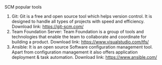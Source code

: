 SCM popular tools
1. Git: Git is a free and open source tool which helps version control. It is designed to handle all types of projects with speed and efficiency.
Download link: https://git-scm.com/
2. Team Foundation Server: Team Foundation is a group of tools and technologies that enable the team to collaborate and coordinate for building a product.
Download link: https://www.visualstudio.com/tfs/
3. Ansible: It is an open source Software configuration management tool. Apart from configuration management it also offers application deployment & task automation.
Download link: https://www.ansible.com/
